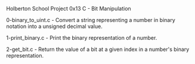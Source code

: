 Holberton School Project 0x13 C - Bit Manipulation

0-binary_to_uint.c -
	Convert a string representing a number in binary notation into a unsigned decimal value.

1-print_binary.c -
	Print the binary representation of a number.

2-get_bit.c -
	Return the value of a bit at a given index in a number's binary representation.
